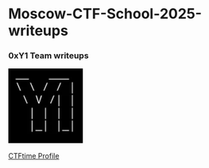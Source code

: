 # Moscow-CTF-School-2025-writeups

### 0xY1 Team writeups

![logo](https://github.com/Nepaletka/Moscow-CTF-School-2025-writeups/blob/main/pic/logo.png)

[CTFtime Profile](https://ctftime.org/team/274948)


